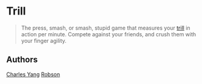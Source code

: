 # Trill

> The press, smash, or smash, stupid game that measures your [trill](https://en.wikipedia.org/wiki/Trill_(music)) in action per minute. Compete against your friends, and crush them with your finger agility.

## Authors
[Charles Yang](https://github.com/snwfog)
[Robson](https://github.com/rz-robson)